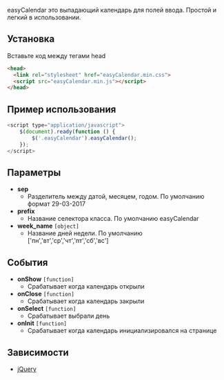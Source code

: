 easyCalendar это выпадающий календарь для полей ввода. Простой и легкий в использовании.

## Установка
Вставьте код между тегами head
```html
<head>
  <link rel="stylesheet" href="easyCalendar.min.css">
  <script src="easyCalendar.min.js"></script>
</head>
```

## Пример использования
```javascript
<script type="application/javascript">
    $(document).ready(function () {
        $('.easyCalendar').easyCalendar();
    });
</script>
```

## Параметры
- **sep**
  - Разделитель между датой, месяцем, годом. По умолчанию формат 29-03-2017
- **prefix**
  - Название селектора класса. По умолчанию easyCalendar
- **week_name** `[object]`
  - Название дней недели. По умолчанию ['пн','вт','ср','чт','пт','сб','вс']
  
## События  
- **onShow** `[function]`
  - Срабатывает когда календарь открыли
- **onClose** `[function]`
  - Срабатывает когда календарь закрыли
- **onSelect** `[function]`
  - Срабатывает выбрали день
- **onInit** `[function]`
  - Срабатывает когда календарь инициализировался на странице
  
## Зависимости
- [jQuery](https://jquery.com/)
